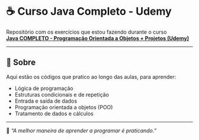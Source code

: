 # ☕ Curso Java Completo - Udemy

Repositório com os exercícios que estou fazendo durante o curso  
**[Java COMPLETO - Programação Orientada a Objetos + Projetos (Udemy)](https://www.udemy.com/course/java-curso-completo/learn/lecture/16149643?start=0)**

---

## 📘 Sobre

Aqui estão os códigos que pratico ao longo das aulas, para aprender:
- Lógica de programação
- Estruturas condicionais e de repetição
- Entrada e saída de dados
- Programação orientada a objetos (POO)
- Tratamento de dados e cálculos

---

📍 *“A melhor maneira de aprender a programar é praticando.”*
